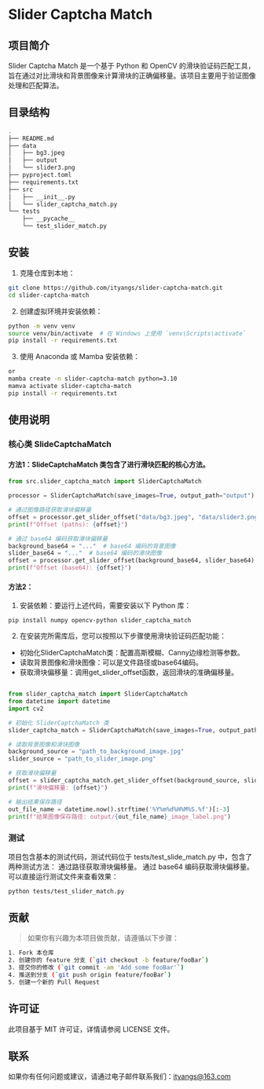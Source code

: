# Slider Captcha Match

## 项目简介

Slider Captcha Match 是一个基于 Python 和 OpenCV 的滑块验证码匹配工具，旨在通过对比滑块和背景图像来计算滑块的正确偏移量。该项目主要用于验证图像处理和匹配算法。

## 目录结构
```bash
.
├── README.md
├── data
│   ├── bg3.jpeg
│   ├── output
│   └── slider3.png
├── pyproject.toml
├── requirements.txt
├── src
│   ├── __init__.py
│   └── slider_captcha_match.py
└── tests
    ├── __pycache__
    └── test_slider_match.py

```

## 安装

1. 克隆仓库到本地：

```bash
git clone https://github.com/ityangs/slider-captcha-match.git
cd slider-captcha-match
```

2. 创建虚拟环境并安装依赖：
```bash
python -m venv venv
source venv/bin/activate  # 在 Windows 上使用 `venv\Scripts\activate`
pip install -r requirements.txt
```

3. 使用 Anaconda 或 Mamba 安装依赖：
```bash
or
mamba create -n slider-captcha-match python=3.10
mamva activate slider-captcha-match
pip install -r requirements.txt

```

## 使用说明

### 核心类 SlideCaptchaMatch

#### 方法1：SlideCaptchaMatch 类包含了进行滑块匹配的核心方法。

```python
from src.slider_captcha_match import SliderCaptchaMatch

processor = SliderCaptchaMatch(save_images=True, output_path="output")

# 通过图像路径获取滑块偏移量
offset = processor.get_slider_offset("data/bg3.jpeg", "data/slider3.png")
print(f"Offset (paths): {offset}")

# 通过 base64 编码获取滑块偏移量
background_base64 = "..."  # base64 编码的背景图像
slider_base64 = "..."  # base64 编码的滑块图像
offset = processor.get_slider_offset(background_base64, slider_base64)
print(f"Offset (base64): {offset}")
```

#### 方法2：

1. 安装依赖：要运行上述代码，需要安装以下 Python 库：

```base
pip install numpy opencv-python slider_captcha_match
```

2. 在安装完所需库后，您可以按照以下步骤使用滑块验证码匹配功能：

- 初始化SliderCaptchaMatch类：配置高斯模糊、Canny边缘检测等参数。
- 读取背景图像和滑块图像：可以是文件路径或base64编码。
- 获取滑块偏移量：调用get_slider_offset函数，返回滑块的准确偏移量。

```python

from slider_captcha_match import SliderCaptchaMatch
from datetime import datetime
import cv2

# 初始化 SliderCaptchaMatch 类
slider_captcha_match = SliderCaptchaMatch(save_images=True, output_path="output")

# 读取背景图像和滑块图像
background_source = "path_to_background_image.jpg"
slider_source = "path_to_slider_image.png"

# 获取滑块偏移量
offset = slider_captcha_match.get_slider_offset(background_source, slider_source)
print(f"滑块偏移量: {offset}")

# 输出结果保存路径
out_file_name = datetime.now().strftime('%Y%m%d%H%M%S.%f')[:-3]
print(f"结果图像保存路径: output/{out_file_name}_image_label.png")

```

### 测试

项目包含基本的测试代码，测试代码位于 tests/test_slide_match.py 中，包含了两种测试方法：
通过路径获取滑块偏移量。
通过 base64 编码获取滑块偏移量。
可以直接运行测试文件来查看效果：

```bash
python tests/test_slider_match.py
```

## 贡献
> 如果你有兴趣为本项目做贡献，请遵循以下步骤：

```bash
1. Fork 本仓库
2. 创建你的 feature 分支 (`git checkout -b feature/fooBar`)
3. 提交你的修改 (`git commit -am 'Add some fooBar'`)
4. 推送到分支 (`git push origin feature/fooBar`)
5. 创建一个新的 Pull Request
```

## 许可证
此项目基于 MIT 许可证，详情请参阅 LICENSE 文件。

## 联系
如果你有任何问题或建议，请通过电子邮件联系我们：ityangs@163.com
